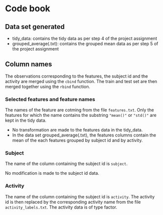 # Code book

## Data set generated

* tidy_data: contains the tidy data as per step 4 of the project assignment
* grouped_average(.txt): contains the grouped mean data as per step 5 of the project assignment

## Column names

The observations corresponding to the features, the subject id and the activity are merged using the ```cbind``` function. The train and test set are then merged together using the ```rbind``` function.

### Selected features and feature names

The names of the feature are cotming from the file ```features.txt```. Only the features for which the name contains the substring ```"mean()"``` or ```"std()"``` are kept in the tidy data.

* No transformation are made to the features data in the tidy_data.
* In the data set grouped_average(.txt), the features columns contain the mean of the each features grouped by subject id and by activity. 

### Subject

The name of the column containing the subject id is ```subject```.

No modification is made to the subject id data.

### Activity

The name of the column containing the subject id is ```activity```. The activity id is then replaced by the corresponding activity name from the file ```activity_labels.txt```. The activity data is of type factor.

